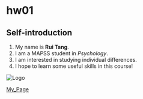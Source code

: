 # hw01

## Self-introduction
1. My name is **Rui Tang**. 
2. I am a MAPSS student in _Psychology_. 
  1. I am interested in studying individual differences. 
3. I hope to learn some useful skills in this course!

![Logo](https://lh3.googleusercontent.com/proxy/rQ_vDMsM1FLhTUwvOHGFdTvDbyL9_NdwXS4alJrHbudHjyrcUTxdX_aCqGKOOJD2ZDIcd260jP105eYbdAxzYZ0N8g) 

[My_Page](https://github.com/Ray-RuiTang)